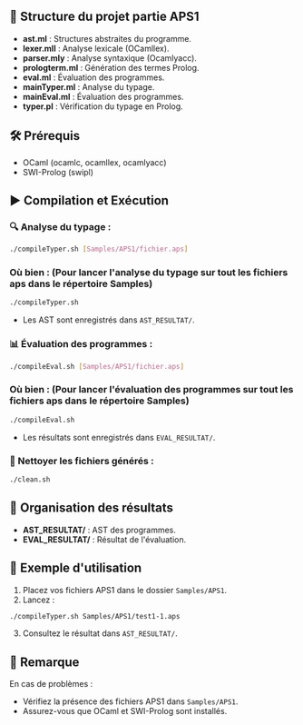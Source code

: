 ## 📁 Structure du projet partie APS1

- **ast.ml** : Structures abstraites du programme.
- **lexer.mll** : Analyse lexicale (OCamllex).
- **parser.mly** : Analyse syntaxique (Ocamlyacc).
- **prologterm.ml** : Génération des termes Prolog.
- **eval.ml** : Évaluation des programmes.
- **mainTyper.ml** : Analyse du typage.
- **mainEval.ml** : Évaluation des programmes.
- **typer.pl** : Vérification du typage en Prolog.

## 🛠️ Prérequis

- OCaml (ocamlc, ocamllex, ocamlyacc)
- SWI-Prolog (swipl)

## ▶️ Compilation et Exécution

### 🔍 Analyse du typage :

```bash
./compileTyper.sh [Samples/APS1/fichier.aps]
```
### Où bien : (Pour lancer l'analyse du typage sur tout les fichiers aps dans le répertoire Samples)

```bash
./compileTyper.sh
```

- Les AST sont enregistrés dans `AST_RESULTAT/`.

### 📊 Évaluation des programmes :

```bash
./compileEval.sh [Samples/APS1/fichier.aps]
```
### Où bien : (Pour lancer l'évaluation des programmes sur tout les fichiers aps dans le répertoire Samples)

```bash
./compileEval.sh
```

- Les résultats sont enregistrés dans `EVAL_RESULTAT/`.

### 🧹 Nettoyer les fichiers générés :

```bash
./clean.sh
```

## 📂 Organisation des résultats

- **AST_RESULTAT/** : AST des programmes.
- **EVAL_RESULTAT/** : Résultat de l'évaluation.

## 📌 Exemple d'utilisation

1. Placez vos fichiers APS1 dans le dossier `Samples/APS1`.
2. Lancez :

```bash
./compileTyper.sh Samples/APS1/test1-1.aps
```

3. Consultez le résultat dans `AST_RESULTAT/`.

## 📣 Remarque

En cas de problèmes :

- Vérifiez la présence des fichiers APS1 dans `Samples/APS1`.
- Assurez-vous que OCaml et SWI-Prolog sont installés.
